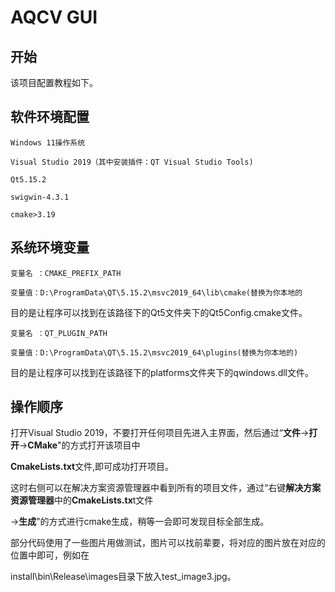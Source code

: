 # AQCV GUI

## 开始

该项目配置教程如下。

## 软件环境配置

```
Windows 11操作系统

Visual Studio 2019（其中安装插件：QT Visual Studio Tools)

Qt5.15.2

swigwin-4.3.1

cmake>3.19
```



## 系统环境变量

```
变量名 ：CMAKE_PREFIX_PATH

变量值：D:\ProgramData\QT\5.15.2\msvc2019_64\lib\cmake(替换为你本地的
```

目的是让程序可以找到在该路径下的Qt5文件夹下的Qt5Config.cmake文件。

```
变量名 ：QT_PLUGIN_PATH

变量值：D:\ProgramData\QT\5.15.2\msvc2019_64\plugins(替换为你本地的)
```

目的是让程序可以找到在该路径下的platforms文件夹下的qwindows.dll文件。

## 操作顺序

打开Visual Studio 2019，不要打开任何项目先进入主界面，然后通过“**文件**->**打开**->**CMake**"的方式打开该项目中

**CmakeLists.txt**文件,即可成功打开项目。

这时右侧可以在解决方案资源管理器中看到所有的项目文件，通过“右键**解决方案资源管理器**中的**CmakeLists.tx**t文件

->**生成**”的方式进行cmake生成，稍等一会即可发现目标全部生成。

部分代码使用了一些图片用做测试，图片可以找前辈要，将对应的图片放在对应的位置中即可，例如在

install\bin\Release\images目录下放入test_image3.jpg。